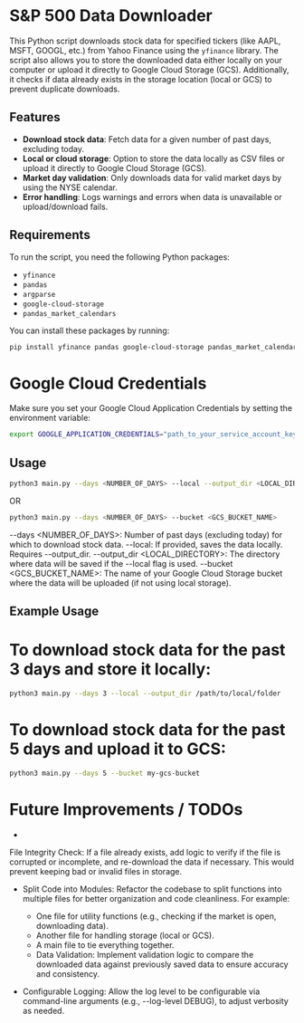 # S&P 500 Data Downloader

This Python script downloads stock data for specified tickers (like AAPL, MSFT, GOOGL, etc.) from Yahoo Finance using the `yfinance` library. The script also allows you to store the downloaded data either locally on your computer or upload it directly to Google Cloud Storage (GCS). Additionally, it checks if data already exists in the storage location (local or GCS) to prevent duplicate downloads.

## Features

- **Download stock data**: Fetch data for a given number of past days, excluding today.
- **Local or cloud storage**: Option to store the data locally as CSV files or upload it directly to Google Cloud Storage (GCS).
- **Market day validation**: Only downloads data for valid market days by using the NYSE calendar.
- **Error handling**: Logs warnings and errors when data is unavailable or upload/download fails.

## Requirements

To run the script, you need the following Python packages:

- `yfinance`
- `pandas`
- `argparse`
- `google-cloud-storage`
- `pandas_market_calendars`

You can install these packages by running:

```bash
pip install yfinance pandas google-cloud-storage pandas_market_calendars
```

# Google Cloud Credentials
Make sure you set your Google Cloud Application Credentials by setting the environment variable:
```bash
export GOOGLE_APPLICATION_CREDENTIALS="path_to_your_service_account_key.json"
```

## Usage
```bash
python3 main.py --days <NUMBER_OF_DAYS> --local --output_dir <LOCAL_DIRECTORY>
```

OR


```bash
python3 main.py --days <NUMBER_OF_DAYS> --bucket <GCS_BUCKET_NAME>
```
--days <NUMBER_OF_DAYS>: Number of past days (excluding today) for which to download stock data.
--local: If provided, saves the data locally. Requires --output_dir.
--output_dir <LOCAL_DIRECTORY>: The directory where data will be saved if the --local flag is used.
--bucket <GCS_BUCKET_NAME>: The name of your Google Cloud Storage bucket where the data will be uploaded (if not using local storage).

## Example Usage
# To download stock data for the past 3 days and store it locally:

```bash
python3 main.py --days 3 --local --output_dir /path/to/local/folder
```

# To download stock data for the past 5 days and upload it to GCS:
```bash
python3 main.py --days 5 --bucket my-gcs-bucket
```

# Future Improvements / TODOs
- 
File Integrity Check: If a file already exists, add logic to verify if the file is corrupted or incomplete, and re-download the data if necessary. This would prevent keeping bad or invalid files in storage.

- Split Code into Modules: Refactor the codebase to split functions into multiple files for better organization and code cleanliness. For example:

   - One file for utility functions (e.g., checking if the market is open, downloading data).
   - Another file for handling storage (local or GCS).
   - A main file to tie everything together.
   - Data Validation: Implement validation logic to compare the downloaded data against previously saved data to ensure accuracy and consistency.


- Configurable Logging: Allow the log level to be configurable via command-line arguments (e.g., --log-level DEBUG), to adjust verbosity as needed.

